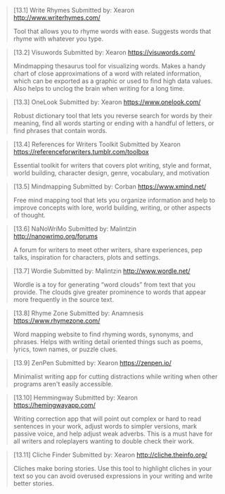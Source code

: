 > [13.1] Write Rhymes
> Submitted by: Xearon
> <http://www.writerhymes.com/>
> 
> Tool that allows you to rhyme words with ease. Suggests words that rhyme with whatever you type. 

> [13.2] Visuwords
> Submitted by: Xearon
> <https://visuwords.com/>
> 
> Mindmapping thesaurus tool for visualizing words. Makes a handy chart of close approximations of a word with related information, which can be exported as a graphic or used to find high data values. Also helps to unclog the brain when writing for a long time.

> [13.3] OneLook
> Submitted by: Xearon
> <https://www.onelook.com/>
> 
> Robust dictionary tool that lets you reverse search for words by their meaning, find all words starting or ending with a handful of letters, or find phrases that contain words.

> [13.4] References for Writers Toolkit
> Submitted by Xearon
> <https://referenceforwriters.tumblr.com/toolbox>
> 
> Essential toolkit for writers that covers plot writing, style and format, world building, character design, genre, vocabulary, and motivation

> [13.5] Mindmapping
> Submitted by: Corban 
> <https://www.xmind.net/>
> 
> Free mind mapping tool that lets you organize information and help to improve concepts with lore, world building, writing, or other aspects of thought.

> [13.6] NaNoWriMo
> Submitted by: Malintzin
> <http://nanowrimo.org/forums>
> 
> A forum for writers to meet other writers, share experiences, pep talks, inspiration for characters, plots and settings.

> [13.7] Wordie
> Submitted by: Malintzin
> <http://www.wordle.net/>
> 
> Wordle is a toy for generating “word clouds” from text that you provide. The clouds give greater prominence to words that appear more frequently in the source text.

> [13.8] Rhyme Zone
> Submitted by: Anamnesis
> <https://www.rhymezone.com/>
> 
> Word mapping website to find rhyming words, synonyms, and phrases. Helps with writing detail oriented things such as poems, lyrics, town names, or puzzle clues. 

> [13.9] ZenPen
> Submitted by: Xearon
> <https://zenpen.io/>
> 
> Minimalist writing app for cutting distractions while writing when other programs aren't easily accessible. 

> [13.10] Hemmingway
> Submitted by: Xearon
> <https://hemingwayapp.com/>
> 
> Writing correction app that will point out complex or hard to read sentences in your work, adjust words to simpler versions, mark passive voice, and help adjust weak adverbs. This is a must have for all writers and roleplayers wanting to double check their work. 

> [13.11] Cliche Finder
> Submitted by: Xearon
> <http://cliche.theinfo.org/>
> 
> Cliches make boring stories. Use this tool to highlight cliches in your text so you can avoid overused expressions in your writing and write better stories.
